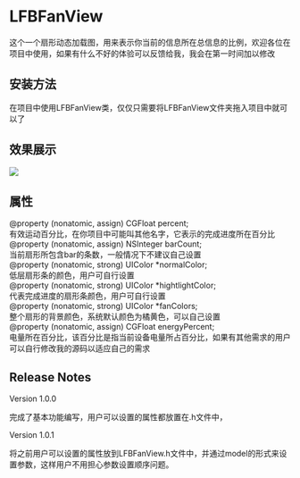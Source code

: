 # LFBFanView
这个一个扇形动态加载图，用来表示你当前的信息所在总信息的比例，欢迎各位在项目中使用，如果有什么不好的体验可以反馈给我，我会在第一时间加以修改
## 安装方法

   在项目中使用LFBFanView类，仅仅只需要将LFBFanView文件夹拖入项目中就可以了

## 效果展示

 ![](https://github.com/LiuFuBo1991/LFBFanView/raw/master/gif/fangit.gif)

## 属性

@property (nonatomic, assign) CGFloat percent;<br>
有效运动百分比，在你项目中可能叫其他名字，它表示的完成进度所在百分比<br>
@property (nonatomic, assign) NSInteger barCount;<br>
当前扇形所包含bar的条数，一般情况下不建议自己设置<br>
@property (nonatomic, strong) UIColor *normalColor;<br>
低层扇形条的颜色，用户可自行设置<br>
@property (nonatomic, strong) UIColor *hightlightColor;<br>
代表完成进度的扇形条颜色，用户可自行设置<br>
@property (nonatomic, strong) UIColor *fanColors;<br>
整个扇形的背景颜色，系统默认颜色为橘黄色，可以自己设置<br>
@property (nonatomic, assign) CGFloat energyPercent;<br>
电量所在百分比，该百分比是指当前设备电量所占百分比，如果有其他需求的用户可以自行修改我的源码以适应自己的需求<br>

## Release Notes

 Version 1.0.0

 完成了基本功能编写，用户可以设置的属性都放置在.h文件中，

 Version 1.0.1

 将之前用户可以设置的属性放到LFBFanView.h文件中，并通过model的形式来设置参数，这样用户不用担心参数设置顺序问题。
